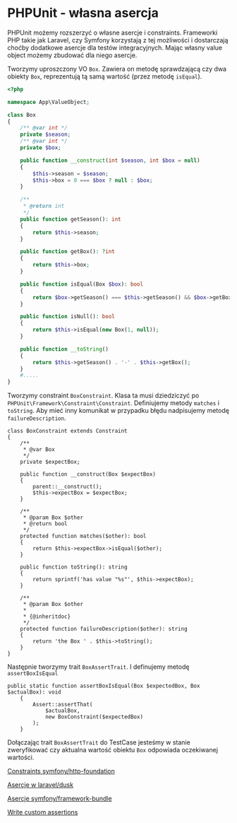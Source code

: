 # PHPUnit - własna asercja

PHPUnit możemy rozszerzyć o własne asercje i constraints. Frameworki PHP takie jak Laravel, czy Symfony korzystają z tej możliwości i dostarczają choćby dodatkowe asercje dla testów integracyjnych. Mając własny value object możemy zbudować dla niego asercje.

Tworzymy uproszczony VO `Box`. Zawiera on metodę sprawdzającą czy dwa obiekty `Box`, reprezentują tą samą wartość (przez metodę `isEqual`).

``` php
<?php

namespace App\ValueObject;

class Box
{
    /** @var int */
    private $season;
    /** @var int */
    private $box;

    public function __construct(int $season, int $box = null)
    {
        $this->season = $season;
        $this->box = 0 === $box ? null : $box;
    }

    /**
     * @return int
     */
    public function getSeason(): int
    {
        return $this->season;
    }

    public function getBox(): ?int
    {
        return $this->box;
    }

    public function isEqual(Box $box): bool
    {
        return $box->getSeason() === $this->getSeason() && $box->getBox() === $this->getBox();
    }

    public function isNull(): bool
    {
        return $this->isEqual(new Box(1, null));
    }

    public function __toString()
    {
        return $this->getSeason() . '-' . $this->getBox();
    }
    #.....
}

```

Tworzymy constraint `BoxConstraint`. Klasa ta musi dziedziczyć po `PHPUnit\Framework\Constraint\Constraint`. Definiujemy metody `matches` i `toString`. Aby mieć inny komunikat w przypadku błędu nadpisujemy metodę `failureDescription`.


```
class BoxConstraint extends Constraint
{
    /**
     * @var Box
     */
    private $expectBox;

    public function __construct(Box $expectBox)
    {
        parent::__construct();
        $this->expectBox = $expectBox;
    }

    /**
     * @param Box $other
     * @return bool
     */
    protected function matches($other): bool
    {
        return $this->expectBox->isEqual($other);
    }

    public function toString(): string
    {
        return sprintf('has value "%s"', $this->expectBox);
    }

    /**
     * @param Box $other
     *
     * {@inheritdoc}
     */
    protected function failureDescription($other): string
    {
        return 'the Box ' . $this->toString();
    }
}
```

Następnie tworzymy trait `BoxAssertTrait`. I definujemy metodę `assertBoxIsEqual`

```
public static function assertBoxIsEqual(Box $expectedBox, Box $actualBox): void
    {
        Assert::assertThat(
            $actualBox,
            new BoxConstraint($expectedBox)
        );
    }
```

Dołączając trait `BoxAssertTrait` do TestCase jesteśmy w stanie zweryfikować czy aktualna wartość obiektu `Box` odpowiada oczekiwanej wartości.

[Constraints symfony/http-foundation](https://github.com/symfony/http-foundation/tree/5139321b2b54dd2859540c9dbadf6fddf63ad1a5/Test/Constraint)

[Asercje w laravel/dusk](https://github.com/laravel/dusk/blob/725f9c05c14f42c9e6e518e3140c1534d97d7536/src/Concerns/MakesUrlAssertions.php)

[Asercje symfony/framework-bundle](https://github.com/symfony/framework-bundle/blob/2be18ce7e3c4ecd880a2fd219fcc48990a5340a4/Test/BrowserKitAssertionsTrait.php)

[Write custom assertions](https://phpunit.readthedocs.io/en/9.3/extending-phpunit.html#extending-phpunit-custom-assertions)

